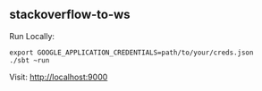 stackoverflow-to-ws
-------------------

Run Locally:

```
export GOOGLE_APPLICATION_CREDENTIALS=path/to/your/creds.json
./sbt ~run
```

Visit: [http://localhost:9000](http://localhost:9000)

